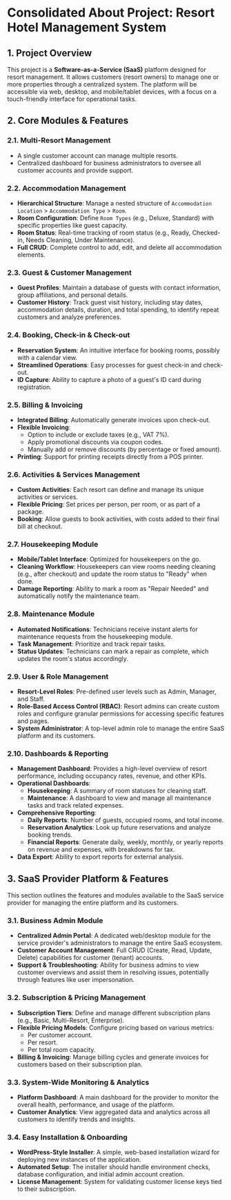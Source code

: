 # Consolidated About Project: Resort Hotel Management System

## 1. Project Overview

This project is a **Software-as-a-Service (SaaS)** platform designed for resort management. It allows customers (resort owners) to manage one or more properties through a centralized system. The platform will be accessible via web, desktop, and mobile/tablet devices, with a focus on a touch-friendly interface for operational tasks.

## 2. Core Modules & Features

### 2.1. Multi-Resort Management
-   A single customer account can manage multiple resorts.
-   Centralized dashboard for business administrators to oversee all customer accounts and provide support.

### 2.2. Accommodation Management
-   **Hierarchical Structure**: Manage a nested structure of `Accommodation Location` > `Accommodation Type` > `Room`.
-   **Room Configuration**: Define `Room Types` (e.g., Deluxe, Standard) with specific properties like guest capacity.
-   **Room Status**: Real-time tracking of room status (e.g., Ready, Checked-in, Needs Cleaning, Under Maintenance).
-   **Full CRUD**: Complete control to add, edit, and delete all accommodation elements.

### 2.3. Guest & Customer Management
-   **Guest Profiles**: Maintain a database of guests with contact information, group affiliations, and personal details.
-   **Customer History**: Track guest visit history, including stay dates, accommodation details, duration, and total spending, to identify repeat customers and analyze preferences.

### 2.4. Booking, Check-in & Check-out
-   **Reservation System**: An intuitive interface for booking rooms, possibly with a calendar view.
-   **Streamlined Operations**: Easy processes for guest check-in and check-out.
-   **ID Capture**: Ability to capture a photo of a guest's ID card during registration.

### 2.5. Billing & Invoicing
-   **Integrated Billing**: Automatically generate invoices upon check-out.
-   **Flexible Invoicing**:
    -   Option to include or exclude taxes (e.g., VAT 7%).
    -   Apply promotional discounts via coupon codes.
    -   Manually add or remove discounts (by percentage or fixed amount).
-   **Printing**: Support for printing receipts directly from a POS printer.

### 2.6. Activities & Services Management
-   **Custom Activities**: Each resort can define and manage its unique activities or services.
-   **Flexible Pricing**: Set prices per person, per room, or as part of a package.
-   **Booking**: Allow guests to book activities, with costs added to their final bill at checkout.

### 2.7. Housekeeping Module
-   **Mobile/Tablet Interface**: Optimized for housekeepers on the go.
-   **Cleaning Workflow**: Housekeepers can view rooms needing cleaning (e.g., after checkout) and update the room status to "Ready" when done.
-   **Damage Reporting**: Ability to mark a room as "Repair Needed" and automatically notify the maintenance team.

### 2.8. Maintenance Module
-   **Automated Notifications**: Technicians receive instant alerts for maintenance requests from the housekeeping module.
-   **Task Management**: Prioritize and track repair tasks.
-   **Status Updates**: Technicians can mark a repair as complete, which updates the room's status accordingly.

### 2.9. User & Role Management
-   **Resort-Level Roles**: Pre-defined user levels such as Admin, Manager, and Staff.
-   **Role-Based Access Control (RBAC)**: Resort admins can create custom roles and configure granular permissions for accessing specific features and pages.
-   **System Administrator**: A top-level admin role to manage the entire SaaS platform and its customers.

### 2.10. Dashboards & Reporting
-   **Management Dashboard**: Provides a high-level overview of resort performance, including occupancy rates, revenue, and other KPIs.
-   **Operational Dashboards**:
    -   **Housekeeping**: A summary of room statuses for cleaning staff.
    -   **Maintenance**: A dashboard to view and manage all maintenance tasks and track related expenses.
-   **Comprehensive Reporting**:
    -   **Daily Reports**: Number of guests, occupied rooms, and total income.
    -   **Reservation Analytics**: Look up future reservations and analyze booking trends.
    -   **Financial Reports**: Generate daily, weekly, monthly, or yearly reports on revenue and expenses, with breakdowns for tax.
-   **Data Export**: Ability to export reports for external analysis.

## 3. SaaS Provider Platform & Features

This section outlines the features and modules available to the SaaS service provider for managing the entire platform and its customers.

### 3.1. Business Admin Module
-   **Centralized Admin Portal**: A dedicated web/desktop module for the service provider's administrators to manage the entire SaaS ecosystem.
-   **Customer Account Management**: Full CRUD (Create, Read, Update, Delete) capabilities for customer (tenant) accounts.
-   **Support & Troubleshooting**: Ability for business admins to view customer overviews and assist them in resolving issues, potentially through features like user impersonation.

### 3.2. Subscription & Pricing Management
-   **Subscription Tiers**: Define and manage different subscription plans (e.g., Basic, Multi-Resort, Enterprise).
-   **Flexible Pricing Models**: Configure pricing based on various metrics:
    -   Per customer account.
    -   Per resort.
    -   Per total room capacity.
-   **Billing & Invoicing**: Manage billing cycles and generate invoices for customers based on their subscription plan.

### 3.3. System-Wide Monitoring & Analytics
-   **Platform Dashboard**: A main dashboard for the provider to monitor the overall health, performance, and usage of the platform.
-   **Customer Analytics**: View aggregated data and analytics across all customers to identify trends and insights.

### 3.4. Easy Installation & Onboarding
-   **WordPress-Style Installer**: A simple, web-based installation wizard for deploying new instances of the application.
-   **Automated Setup**: The installer should handle environment checks, database configuration, and initial admin account creation.
-   **License Management**: System for validating customer license keys tied to their subscription.
